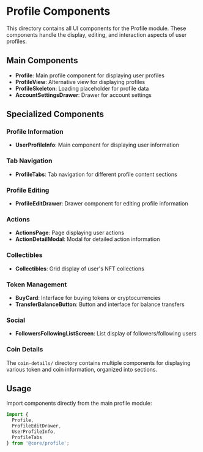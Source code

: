 # Profile Components

This directory contains all UI components for the Profile module. These components handle the display, editing, and interaction aspects of user profiles.

## Main Components

- **Profile**: Main profile component for displaying user profiles
- **ProfileView**: Alternative view for displaying profiles
- **ProfileSkeleton**: Loading placeholder for profile data
- **AccountSettingsDrawer**: Drawer for account settings

## Specialized Components

### Profile Information
- **UserProfileInfo**: Main component for displaying user information

### Tab Navigation
- **ProfileTabs**: Tab navigation for different profile content sections

### Profile Editing
- **ProfileEditDrawer**: Drawer component for editing profile information

### Actions
- **ActionsPage**: Page displaying user actions
- **ActionDetailModal**: Modal for detailed action information

### Collectibles
- **Collectibles**: Grid display of user's NFT collections

### Token Management
- **BuyCard**: Interface for buying tokens or cryptocurrencies
- **TransferBalanceButton**: Button and interface for balance transfers

### Social
- **FollowersFollowingListScreen**: List display of followers/following users

### Coin Details
The `coin-details/` directory contains multiple components for displaying various token and coin information, organized into sections.

## Usage

Import components directly from the main profile module:

```typescript
import { 
  Profile, 
  ProfileEditDrawer, 
  UserProfileInfo,
  ProfileTabs 
} from '@core/profile';
``` 